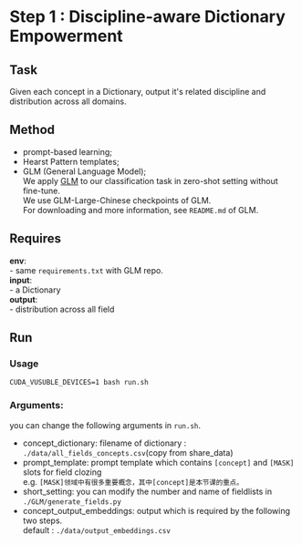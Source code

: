 # Step 1 : Discipline-aware Dictionary Empowerment

## Task
Given each concept in a Dictionary, output it's related discipline and distribution across all domains.

## Method

- prompt-based learning;
- Hearst Pattern templates;
- GLM (General Language Model); \
    We apply [GLM](https://github.com/THUDM/GLM) to our classification task in zero-shot setting without fine-tune. \
    We use GLM-Large-Chinese checkpoints of GLM. \
    For downloading and more information, see `README.md` of GLM. 

## Requires

**env**: \
    - same `requirements.txt` with GLM repo. \
**input**: \
    - a Dictionary \
**output**:\
    - distribution across all field 

## Run

### Usage
```
CUDA_VUSUBLE_DEVICES=1 bash run.sh
```
### Arguments:
you can change the following arguments in `run.sh`.

- concept_dictionary: 
    filename of dictionary : `./data/all_fields_concepts.csv`(copy from share_data)
- prompt_template:
    prompt template which contains `[concept]` and `[MASK]` slots for field clozing \
    e.g. `[MASK]领域中有很多重要概念，其中[concept]是本节课的重点。`
- short_setting:
    you can modify the number and name of fieldlists in `./GLM/generate_fields.py`
- concept_output_embeddings:
    output which is required by the following two steps.\
    default : `./data/output_embeddings.csv `
